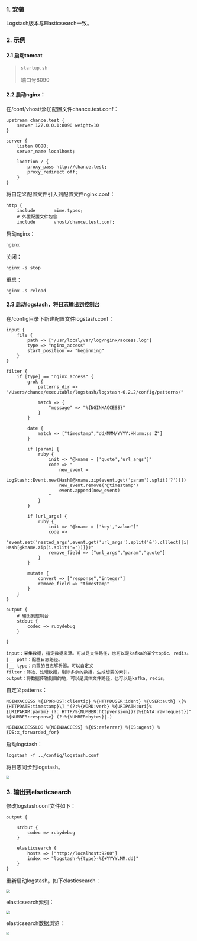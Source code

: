 ### 1. 安装

Logstash版本与Elasticsearch一致。

### 2. 示例

#### 2.1 启动tomcat

> `startup.sh`
>
> 端口号8090

#### 2.2 启动nginx：

在/conf/vhost/添加配置文件chance.test.conf：

```properties
upstream chance.test {
	server 127.0.0.1:8090 weight=10
}

server {
	listen 8088;
	server_name localhost;

	location / {
		proxy_pass http://chance.test;
		proxy_redirect off;
	}
}
```

将自定义配置文件引入到配置文件nginx.conf：

```properties
http {
    include       mime.types;
    # 外置配置文件包含
    include       vhost/chance.test.conf;
```

启动nginx：

```shell
nginx
```

关闭：

`nginx -s stop`

重启：

`nginx -s reload`

#### 2.3 启动logstash，将日志输出到控制台

在/config目录下新建配置文件logstash.conf：

```properties
input {
	file {
		path => ["/usr/local/var/log/nginx/access.log"]
		type => "nginx_access"
		start_position => "beginning"
	}
}

filter {
	if [type] == "nginx_access" {
		grok {
			patterns_dir => "/Users/chance/executable/logstash/logstash-6.2.2/config/patterns/"

			match => {
				"message" => "%{NGINXACCESS}"
			}
		}

		date {
			match => ["timestamp","dd/MMM/YYYY:HH:mm:ss Z"]
		}

		if [param] {
			ruby {
				init => "@kname = ['quote','url_args']"
				code => "
					new_event =
					LogStash::Event.new(Hash[@kname.zip(event.get('param').split('?'))])
					new_event.remove('@timestamp')
					event.append(new_event)
				"
			}
		}

		if [url_args] {
			ruby {
				init => "@kname = ['key','value']"
				code => 
				"event.set('nested_args',event.get('url_args').split('&').clllect{|i| Hash[@kname.zip(i.split('='))]})"
				remove_field => ["url_args","param","quote"]
			}
		}

		mutate {
			convert => ["response","integer"]
			remove_field => "timestamp"
		}
	}
}

output {
	# 输出到控制台
	stdout {
		codec => rubydebug
	}
	
}
```

```text
input：采集数据，指定数据来源。可以是文件路径，也可以是kafka的某个topic、redis。
|__	path：配置日志路径。
|__	type：内置的日志解析器。可以自定义
filter：筛选、处理数据，剔除多余的数据，生成想要的索引。
output：将数据传输到目的地，可以是具体文件路径，也可以是kafka、redis。
```

自定义patterns：

```properties
NGINXACCESS %{IPORHOST:clientip} %{HTTPDUSER:ident} %{USER:auth} \[%{HTTPDATE:timestamp}\] "(?:%{WORD:verb} %{URIPATH:uri}%{URIPARAM:param} (?: HTTP/%{NUMBER:httpversion})?|%{DATA:rawrequest})" %{NUMBER:response} (?:%{NUMBER:bytes}|-)

NGINXACCESSLOG %{NGINXACCESS} %{QS:referrer} %{QS:agent} %{QS:x_forwarded_for}
```

启动logstash：

```shell
logstash -f ../config/logstash.conf
```

将日志同步到logstash。

<img src="https://tva1.sinaimg.cn/large/007S8ZIlgy1gj7atkovuwj318k0jimy5.jpg" style="zoom:50%">

### 3. 输出到elsaticsearch

修改logstash.conf文件如下：

```properties
output {
	
	stdout {
		codec => rubydebug
	}
	
	elasticsearch {
		hosts => ["http://localhost:9200"]
		index => "logstash-%{type}-%{+YYYY.MM.dd}"
	}
}
```

重新启动logstash。如下elasticsearch：

<img src="https://tva1.sinaimg.cn/large/007S8ZIlgy1gj7bj2tkhzj30v20jcwfc.jpg" style="zoom:60%">

elasticsearch索引：

<img src="https://tva1.sinaimg.cn/large/007S8ZIlgy1gj7bkt6w7fj312e07aq3b.jpg" style="zoom:60%">

elasticsearch数据浏览：

<img src="https://tva1.sinaimg.cn/large/007S8ZIlgy1gj7bny815lj31cd0u0whm.jpg" style="zoom:50%">



